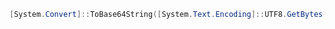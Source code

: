 ```powershell
[System.Convert]::ToBase64String([System.Text.Encoding]::UTF8.GetBytes("$value"))
```
